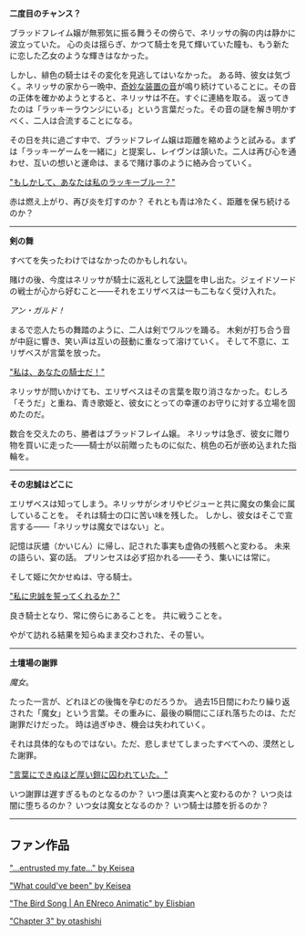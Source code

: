 <!-- title: 希望の影に宿る避難所 -->
<!-- relationship: Romantic -->

**二度目のチャンス？**

ブラッドフレイム嬢が無邪気に振る舞うその傍らで、ネリッサの胸の内は静かに波立っていた。
心の炎は揺らぎ、かつて騎士を見て輝いていた瞳も、もう新たに恋した乙女のような輝きはなかった。

しかし、緋色の騎士はその変化を見逃してはいなかった。
ある時、彼女は気づく。ネリッサの家から一晩中、[奇妙な装置の音](https://youtu.be/b-jTHH6GK5w?t=980)が鳴り続けていることに。その音の正体を確かめようとすると、ネリッサは不在。すぐに連絡を取る。
返ってきたのは「ラッキーラウンジにいる」という言葉だった。その音の謎を解き明かすべく、二人は合流することになる。

その日を共に過ごす中で、ブラッドフレイム嬢は距離を縮めようと試みる。まずは「ラッキーゲームを一緒に」と提案し、レイヴンは頷いた。二人は再び心を通わせ、互いの想いと運命は、まるで賭け事のように絡み合っていく。

["もしかして、あなたは私のラッキーブルー？"](#embed:https://www.youtube.com/live/b-jTHH6GK5w?si=SGFe8VvU909-nM1L&t=2025)

赤は燃え上がり、再び炎を灯すのか？
それとも青は冷たく、距離を保ち続けるのか？

---

**剣の舞**

すべてを失ったわけではなかったのかもしれない。

賭けの後、今度はネリッサが騎士に返礼として[決闘](https://youtu.be/b-jTHH6GK5w?t=2110)を申し出た。ジェイドソードの戦士が心から好むこと――それをエリザベスは一も二もなく受け入れた。

_アン・ガルド！_

まるで恋人たちの舞踏のように、二人は剣でワルツを踊る。
木剣が打ち合う音が中庭に響き、笑い声は互いの鼓動に重なって溶けていく。
そして不意に、エリザベスが言葉を放った。

["私は、あなたの騎士だ！"](#embed:https://www.youtube.com/live/b-jTHH6GK5w?si=iZB5pI1FOkv_Iq_t&t=2213)

ネリッサが問いかけても、エリザベスはその言葉を取り消さなかった。むしろ「そうだ」と重ね、青き歌姫と、彼女にとっての幸運のお守りに対する立場を固めたのだ。

数合を交えたのち、勝者はブラッドフレイム嬢。
ネリッサは急ぎ、彼女に贈り物を買いに走った――騎士が以前贈ったものに似た、桃色の石が嵌め込まれた指輪を。

---

**その忠誠はどこに**

エリザベスは知ってしまう。ネリッサがシオリやビジューと共に魔女の集会に属していることを。
それは騎士の口に苦い味を残した。
しかし、彼女はそこで宣言する――「ネリッサは魔女ではない」と。

記憶は灰燼（かいじん）に帰し、記された事実も虚偽の残骸へと変わる。
未来の語らい、宴の話。
プリンセスは必ず招かれる――そう、集いには常に。

そして姫に欠かせぬは、守る騎士。

["私に忠誠を誓ってくれるか？"](#embed:https://www.youtube.com/live/b-jTHH6GK5w?si=FWJgtvNqpWqnfTkF&t=3123)

良き騎士となり、常に傍らにあることを。
共に戦うことを。

やがて訪れる結果を知らぬまま交わされた、その誓い。

---

**土壇場の謝罪**

_魔女_。

たった一言が、どれほどの後悔を孕むのだろうか。
過去15日間にわたり繰り返された「魔女」という言葉。その重みに、最後の瞬間にこぼれ落ちたのは、ただ謝罪だけだった。
時は過ぎゆき、機会は失われていく。

それは具体的なものではない。ただ、悲しませてしまったすべてへの、漠然とした謝罪。

["言葉にできぬほど厚い鎧に囚われていた。"](#embed:https://www.youtube.com/live/b-jTHH6GK5w?si=7NiwPGwPqMvY70Gr&t=3472)

いつ謝罪は遅すぎるものとなるのか？
いつ墨は真実へと変わるのか？
いつ炎は闇に堕ちるのか？
いつ女は魔女となるのか？
いつ騎士は膝を折るのか？

---

## ファン作品

["...entrusted my fate..." by Keisea](https://x.com/Keiseeaaa/status/1921816580691726507)

["What could've been" by Keisea](https://x.com/Keiseeaaa/status/1920620111464992799)

["The Bird Song | An ENreco Animatic" by Elisbian](https://x.com/Elisbian_/status/1923090463063416862)

["Chapter 3" by otashishi](https://x.com/ashiartwork/status/1921948280365224396)